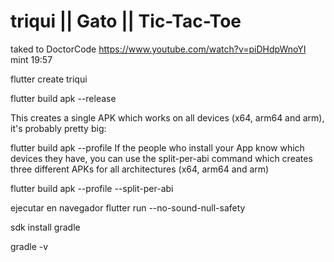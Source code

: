 # triqui || Gato || Tic-Tac-Toe
taked to DoctorCode
https://www.youtube.com/watch?v=piDHdpWnoYI
mint 19:57

flutter create triqui


flutter build apk --release


This creates a single APK which works on all devices (x64, arm64 and arm), it's probably pretty big:

flutter build apk --profile
If the people who install your App know which devices they have, you can use the split-per-abi command which creates three different APKs for all architectures (x64, arm64 and arm)

flutter build apk --profile --split-per-abi

ejecutar en navegador
flutter run --no-sound-null-safety

 sdk install gradle

 gradle -v
